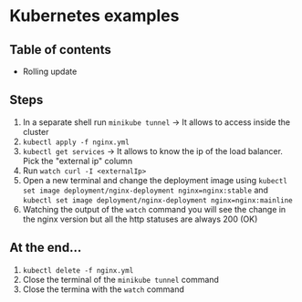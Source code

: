 # Kubernetes examples #

## Table of contents ##
- Rolling update

## Steps ##
1. In a separate shell run `minikube tunnel` -> It allows to access inside the cluster
2. `kubectl apply -f nginx.yml`
3. `kubectl get services` -> It allows to know the ip of the load balancer. Pick the "external ip" column
4. Run `watch curl -I <externalIp>`
5. Open a new terminal and change the deployment image using `kubectl set image deployment/nginx-deployment nginx=nginx:stable` and  `kubectl set image deployment/nginx-deployment nginx=nginx:mainline`
6. Watching the output of the `watch` command you will see the change in the nginx version but all the http statuses are always 200 (OK)

## At the end... ##
1. `kubectl delete -f nginx.yml`
2. Close the terminal of the `minikube tunnel` command
3. Close the termina with the `watch` command
